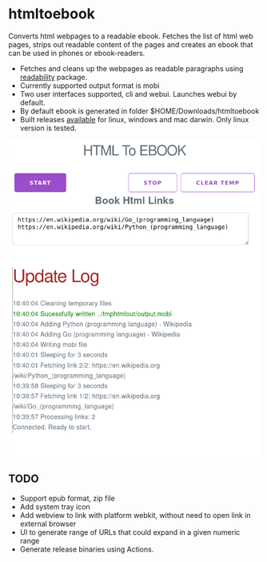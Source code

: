 # htmltoebook
Converts html webpages to a readable ebook. Fetches the list of html web pages, strips out readable content of the pages and creates an ebook that can be used in phones or ebook-readers.

* Fetches and cleans up the webpages as readable paragraphs using [readability](github.com/go-shiori/go-readability) package.
* Currently supported output format is mobi
* Two user interfaces supported, cli and webui. Launches webui by default.
* By default ebook is generated in folder $HOME/Downloads/htmltoebook
* Built releases [available](https://github.com/raviraa/htmltoebook/releases) for linux, windows and mac darwin. Only linux version is tested.

![Screenshot](screenshot.png)

## TODO
* Support epub format, zip file
* Add system tray icon
* Add webview to link with platform webkit, without need to open link in external browser
* UI to generate range of URLs that could expand in a given numeric range
* Generate release binaries using Actions.